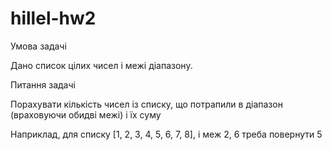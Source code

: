 # hillel-hw2
Умова задачі

Дано список цілих чисел і межі діапазону.

Питання задачі

Порахувати кількість чисел із списку, що потрапили в діапазон (враховуючи обидві межі) і їх суму

Наприклад, для списку [1, 2, 3, 4, 5, 6, 7, 8], і меж 2, 6 треба повернути 5
